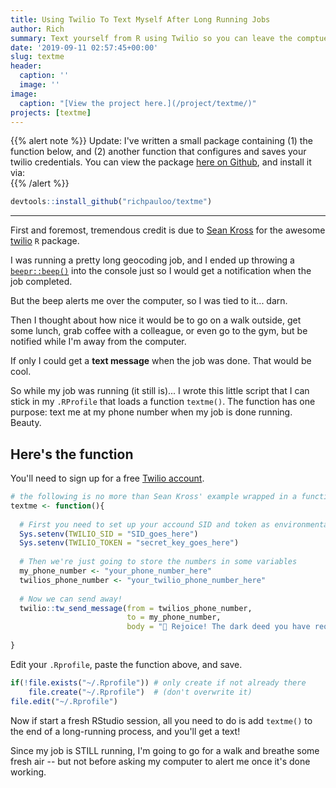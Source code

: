 ```yaml
---
title: Using Twilio To Text Myself After Long Running Jobs
author: Rich
summary: Text yourself from R using Twilio so you can leave the comptuer but be notified the instant a long-running job completes.
date: '2019-09-11 02:57:45+00:00'
slug: textme
header:
  caption: ''
  image: ''
image: 
  caption: "[View the project here.](/project/textme/)"
projects: [textme]
---
```


{{% alert note %}}
Update: I've written a small package containing (1) the function below, and (2) another function that configures and saves your twilio credentials. You can view the package [here on Github](https://github.com/richpauloo/textme), and install it via:  
{{% /alert %}}

```r
devtools::install_github("richpauloo/textme")
``` 


***  

First and foremost, tremendous credit is due to [Sean Kross]() for the awesome [twilio](https://github.com/seankross/twilio) `R` package.   

I was running a pretty long geocoding job, and I ended up throwing a [`beepr::beep()`](https://www.r-project.org/nosvn/pandoc/beepr.html) into the console just so I would get a notification when the job completed.  

But the beep alerts me over the computer, so I was tied to it...  darn.  

Then I thought about how nice it would be to go on a walk outside, get some lunch, grab coffee with a colleague, or even go to the gym, but be notified while I'm away from the computer.  

If only I could get a **text message** when the job was done. That would be cool.  

So while my job was running (it still is)... I wrote this little script that I can stick in my `.RProfile` that loads a function `textme()`. The function has one purpose: text me at my phone number when my job is done running. Beauty.  





## Here's the function

You'll need to sign up for a free [Twilio account](https://www.twilio.com/).  

```r
# the following is no more than Sean Kross' example wrapped in a function
textme <- function(){
  
  # First you need to set up your accound SID and token as environmental variables
  Sys.setenv(TWILIO_SID = "SID_goes_here")
  Sys.setenv(TWILIO_TOKEN = "secret_key_goes_here")
 
  # Then we're just going to store the numbers in some variables
  my_phone_number <- "your_phone_number_here"
  twilios_phone_number <- "your_twilio_phone_number_here"
  
  # Now we can send away!
  twilio::tw_send_message(from = twilios_phone_number, 
                          to = my_phone_number, 
                          body = "👋 Rejoice! The dark deed you have requested has been done. 🎉")
  
}
```

Edit your `.Rprofile`, paste the function above, and save.  

```r
if(!file.exists("~/.Rprofile")) # only create if not already there
    file.create("~/.Rprofile")  # (don't overwrite it)
file.edit("~/.Rprofile")
```

Now if start a fresh RStudio session, all you need to do is add `textme()` to the end of a long-running process, and you'll get a text!  

Since my job is STILL running, I'm going to go for a walk and breathe some fresh air -- but not before asking my computer to alert me once it's done working.  

